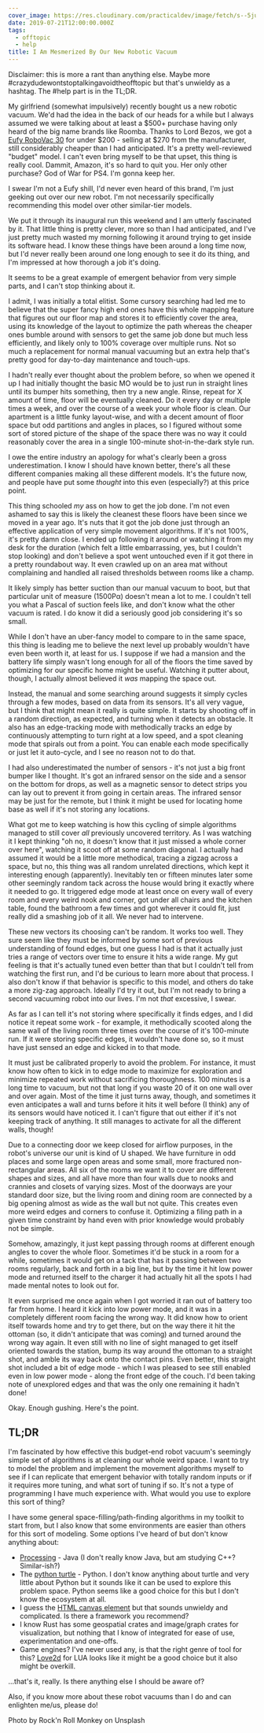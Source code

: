 ```yaml
---
cover_image: https://res.cloudinary.com/practicaldev/image/fetch/s--5juB8G4w--/c_imagga_scale,f_auto,fl_progressive,h_420,q_auto,w_1000/https://thepracticaldev.s3.amazonaws.com/i/1fnrjap1v90ngs0q9axx.jpg
date: 2019-07-21T12:00:00.000Z
tags:
  - offtopic
  - help
title: I Am Mesmerized By Our New Robotic Vacuum
---
```


Disclaimer: this is more a rant than anything else. Maybe more #crazydudewontstoptalkingavoidtheofftopic but that's unwieldy as a hashtag. The #help part is in the TL;DR.

My girlfriend (somewhat impulsively) recently bought us a new robotic vacuum. We'd had the idea in the back of our heads for a while but I always assumed we were talking about at least a $500+ purchase having only heard of the big name brands like Roomba. Thanks to Lord Bezos, we got a [Eufy RoboVac 30](https://www.eufylife.com/products/variant/robovac-30/T2116111) for under $200 - selling at $270 from the manufacturer, still considerably cheaper than I had anticipated. It's a pretty well-reviewed "budget" model. I can't even bring myself to be that upset, this thing is really cool. Dammit, Amazon, it's so hard to quit you. Her only other purchase? God of War for PS4. I'm gonna keep her.

I swear I'm not a Eufy shill, I'd never even heard of this brand, I'm just geeking out over our new robot. I'm not necessarily specifically recommending this model over other similar-tier models.

We put it through its inaugural run this weekend and I am utterly fascinated by it. That little thing is pretty clever, more so than I had anticipated, and I've just pretty much wasted my morning following it around trying to get inside its software head. I know these things have been around a long time now, but I'd never really been around one long enough to see it do its thing, and I'm impressed at how thorough a job it's doing.

It seems to be a great example of emergent behavior from very simple parts, and I can't stop thinking about it.

I admit, I was initially a total elitist. Some cursory searching had led me to believe that the super fancy high end ones have this whole mapping feature that figures out our floor map and stores it to efficiently cover the area, using its knowledge of the layout to optimize the path whereas the cheaper ones bumble around with sensors to get the same job done but much less efficiently, and likely only to 100% coverage over multiple runs. Not so much a replacement for normal manual vacuuming but an extra help that's pretty good for day-to-day maintenance and touch-ups.

I hadn't really ever thought about the problem before, so when we opened it up I had initially thought the basic MO would be to just run in straight lines until its bumper hits something, then try a new angle. Rinse, repeat for X amount of time, floor will be eventually cleaned. Do it every day or multiple times a week, and over the course of a week your whole floor is clean. Our apartment is a little funky layout-wise, and with a decent amount of floor space but odd partitions and angles in places, so I figured without some sort of stored picture of the shape of the space there was no way it could reasonably cover the area in a single 100-minute shot-in-the-dark style run.

I owe the entire industry an apology for what's clearly been a gross underestimation. I know I should have known better, there's all these different companies making all these different models. It's the future now, and people have put some _thought_ into this even (especially?) at this price point.

This thing schooled _my_ ass on how to get the job done. I'm not even ashamed to say this is likely the cleanest these floors have been since we moved in a year ago. It's nuts that it got the job done just through an effective application of very simple movement algorithms. If it's not 100%, it's pretty damn close. I ended up following it around or watching it from my desk for the duration (which felt a little embarrassing, yes, but I couldn't stop looking) and don't believe a spot went untouched even if it got there in a pretty roundabout way. It even crawled up on an area mat without complaining and handled all raised thresholds between rooms like a champ.

It likely simply has better suction than our manual vacuum to boot, but that particular unit of measure (1500Pα) doesn't mean a lot to me. I couldn't tell you what a Pascal of suction feels like, and don't know what the other vacuum is rated. I do know it did a seriously good job considering it's so small.

While I don't have an uber-fancy model to compare to in the same space, this thing is leading me to believe the next level up probably wouldn't have even been worth it, at least for us. I suppose if we had a mansion and the battery life simply wasn't long enough for all of the floors the time saved by optimizing for our specific home might be useful. Watching it putter about, though, I actually almost believed it _was_ mapping the space out.

Instead, the manual and some searching around suggests it simply cycles through a few modes, based on data from its sensors. It's all very vague, but I think that might mean it really is quite simple. It starts by shooting off in a random direction, as expected, and turning when it detects an obstacle. It also has an edge-tracking mode with methodically tracks an edge by continuously attempting to turn right at a low speed, and a spot cleaning mode that spirals out from a point. You can enable each mode specifically or just let it auto-cycle, and I see no reason not to do that.

I had also underestimated the number of sensors - it's not just a big front bumper like I thought. It's got an infrared sensor on the side and a sensor on the bottom for drops, as well as a magnetic sensor to detect strips you can lay out to prevent it from going in certain areas. The infrared sensor may be just for the remote, but I think it might be used for locating home base as well if it's not storing any locations.

What got me to keep watching is how this cycling of simple algorithms managed to still cover _all_ previously uncovered territory. As I was watching it I kept thinking "oh no, it doesn't know that it just missed a whole corner over here", watching it scoot off at some random diagonal. I actually had assumed it would be a little more methodical, tracing a zigzag across a space, but no, this thing was all random unrelated directions, which kept it interesting enough (apparently). Inevitably ten or fifteen minutes later some other seemingly random tack across the house would bring it exactly where it needed to go. It triggered edge mode at least once on every wall of every room and every weird nook and corner, got under all chairs and the kitchen table, found the bathroom a few times and got wherever it could fit, just really did a smashing job of it all. We never had to intervene.

These new vectors its choosing can't be random. It works too well. They sure seem like they must be informed by some sort of previous understanding of found edges, but one guess I had is that it actually just tries a range of vectors over time to ensure it hits a wide range. My gut feeling is that it's actually tuned even better than that but I couldn't tell from watching the first run, and I'd be curious to learn more about that process. I also don't know if that behavior is specific to this model, and others do take a more zig-zag approach. Ideally I'd try it out, but I'm not ready to bring a second vacuuming robot into our lives. I'm not _that_ excessive, I swear.

As far as I can tell it's not storing where specifically it finds edges, and I did notice it repeat some work - for example, it methodically scooted along the same wall of the living room three times over the course of it's 100-minute run. If it were storing specific edges, it wouldn't have done so, so it must have just sensed an edge and kicked in to that mode.

It must just be calibrated properly to avoid the problem. For instance, it must know how often to kick in to edge mode to maximize for exploration and minimize repeated work without sacrificing thoroughness. 100 minutes is a long time to vacuum, but not that long if you waste 20 of it on one wall over and over again. Most of the time it just turns away, though, and sometimes it even anticipates a wall and turns before it hits it well before (I think) any of its sensors would have noticed it. I can't figure that out either if it's not keeping track of anything. It still manages to activate for all the different walls, though!

Due to a connecting door we keep closed for airflow purposes, in the robot's universe our unit is kind of U shaped. We have furniture in odd places and some large open areas and some small, more fractured non-rectangular areas. All six of the rooms we want it to cover are different shapes and sizes, and all have more than four walls due to nooks and crannies and closets of varying sizes. Most of the doorways are your standard door size, but the living room and dining room are connected by a big opening almost as wide as the wall but not quite. This creates even more weird edges and corners to confuse it. Optimizing a filing path in a given time constraint by hand even with prior knowledge would probably not be simple.

Somehow, amazingly, it just kept passing through rooms at different enough angles to cover the whole floor. Sometimes it'd be stuck in a room for a while, sometimes it would get on a tack that has it passing between two rooms regularly, back and forth in a big line, but by the time it hit low power mode and returned itself to the charger it had actually hit all the spots I had made mental notes to look out for.

It even surprised me once again when I got worried it ran out of battery too far from home. I heard it kick into low power mode, and it was in a completely different room facing the wrong way. It did know how to orient itself towards home and try to get there, but on the way there it hit the ottoman (so, it didn't anticipate that was coming) and turned around the wrong way again. It even still with no line of sight managed to get itself oriented towards the station, bump its way around the ottoman to a straight shot, and amble its way back onto the contact pins. Even better, this straight shot included a bit of edge mode - which I was pleased to see still enabled even in low power mode - along the front edge of the couch. I'd been taking note of unexplored edges and that was the only one remaining it hadn't done!

Okay. Enough gushing. Here's the point.

## TL;DR

I'm fascinated by how effective this budget-end robot vacuum's seemingly simple set of algorithms is at cleaning our whole weird space. I want to try to model the problem and implement the movement algorithms myself to see if I can replicate that emergent behavior with totally random inputs or if it requires more tuning, and what sort of tuning if so. It's not a type of programming I have much experience with. What would you use to explore this sort of thing?

I have some general space-filling/path-finding algorithms in my toolkit to start from, but I also know that some environments are easier than others for this sort of modeling. Some options I've heard of but don't know anything about:

- [Processing](https://processing.org/) - Java (I don't really know Java, but am studying C++? Similar-ish?)
- The [python turtle](https://docs.python.org/3.3/library/turtle.html?highlight=turtle) - Python. I don't know anything about turtle and very little about Python but it sounds like it can be used to explore this problem space. Python seems like a good choice for this but I don't know the ecosystem at all.
- I guess the [HTML canvas element](https://www.w3schools.com/html/html5_canvas.asp) but that sounds unwieldy and complicated. Is there a framework you recommend?
- I know Rust has some geospatial crates and image/graph crates for visualization, but nothing that I know of integrated for ease of use, experimentation and one-offs.
- Game engines? I've never used any, is that the right genre of tool for this? [Love2d](https://love2d.org/) for LUA looks like it might be a good choice but it also might be overkill.

...that's it, really. Is there anything else I should be aware of?

Also, if you know more about these robot vacuums than I do and can enlighten me/us, please do!

Photo by Rock'n Roll Monkey on Unsplash

